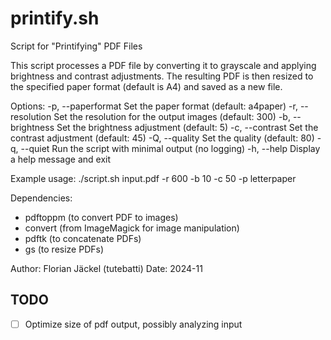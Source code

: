 # printify.sh

Script for "Printifying" PDF Files

This script processes a PDF file by converting it to grayscale
and applying brightness and contrast adjustments. The resulting
PDF is then resized to the specified paper format (default is A4)
and saved as a new file.

Options:
 -p, --paperformat  Set the paper format (default: a4paper)
 -r, --resolution   Set the resolution for the output images (default: 300)
 -b, --brightness   Set the brightness adjustment (default: 5)
 -c, --contrast     Set the contrast adjustment (default: 45)
 -Q, --quality      Set the quality (default: 80)
 -q, --quiet        Run the script with minimal output (no logging)
 -h, --help         Display a help message and exit

Example usage:
./script.sh input.pdf -r 600 -b 10 -c 50 -p letterpaper

Dependencies:

- pdftoppm (to convert PDF to images)
- convert (from ImageMagick for image manipulation)
- pdftk (to concatenate PDFs)
- gs (to resize PDFs)

Author: Florian Jäckel (tutebatti)
Date: 2024-11

## TODO

- [ ] Optimize size of pdf output, possibly analyzing input
